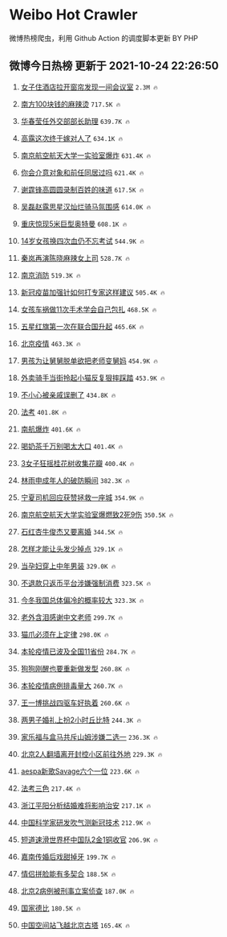 # Weibo Hot Crawler 



微博热榜爬虫，利用 Github Action 的调度脚本更新 BY PHP 


## 微博今日热榜 更新于 2021-10-24 22:26:50 
1. [女子住酒店拉开窗帘发现一间会议室](https://s.weibo.com/weibo?q=%23%E5%A5%B3%E5%AD%90%E4%BD%8F%E9%85%92%E5%BA%97%E6%8B%89%E5%BC%80%E7%AA%97%E5%B8%98%E5%8F%91%E7%8E%B0%E4%B8%80%E9%97%B4%E4%BC%9A%E8%AE%AE%E5%AE%A4%23&Refer=top) `2.3M 🔥` 

1. [南方100块钱的麻辣烫](https://s.weibo.com/weibo?q=%23%E5%8D%97%E6%96%B9100%E5%9D%97%E9%92%B1%E7%9A%84%E9%BA%BB%E8%BE%A3%E7%83%AB%23&Refer=top) `717.5K 🔥` 

1. [华春莹任外交部部长助理](https://s.weibo.com/weibo?q=%23%E5%8D%8E%E6%98%A5%E8%8E%B9%E4%BB%BB%E5%A4%96%E4%BA%A4%E9%83%A8%E9%83%A8%E9%95%BF%E5%8A%A9%E7%90%86%23&Refer=top) `639.7K 🔥` 

1. [高露这次终于嫁对人了](https://s.weibo.com/weibo?q=%23%E9%AB%98%E9%9C%B2%E8%BF%99%E6%AC%A1%E7%BB%88%E4%BA%8E%E5%AB%81%E5%AF%B9%E4%BA%BA%E4%BA%86%23&Refer=top) `634.1K 🔥` 

1. [南京航空航天大学一实验室爆炸](https://s.weibo.com/weibo?q=%23%E5%8D%97%E4%BA%AC%E8%88%AA%E7%A9%BA%E8%88%AA%E5%A4%A9%E5%A4%A7%E5%AD%A6%E4%B8%80%E5%AE%9E%E9%AA%8C%E5%AE%A4%E7%88%86%E7%82%B8%23&Refer=top) `631.4K 🔥` 

1. [你会介意对象和前任同居过吗](https://s.weibo.com/weibo?q=%23%E4%BD%A0%E4%BC%9A%E4%BB%8B%E6%84%8F%E5%AF%B9%E8%B1%A1%E5%92%8C%E5%89%8D%E4%BB%BB%E5%90%8C%E5%B1%85%E8%BF%87%E5%90%97%23&Refer=top) `621.4K 🔥` 

1. [谢霆锋高圆圆录制百姓的味道](https://s.weibo.com/weibo?q=%23%E8%B0%A2%E9%9C%86%E9%94%8B%E9%AB%98%E5%9C%86%E5%9C%86%E5%BD%95%E5%88%B6%E7%99%BE%E5%A7%93%E7%9A%84%E5%91%B3%E9%81%93%23&Refer=top) `617.5K 🔥` 

1. [吴磊赵露思星汉灿烂骑马氛围感](https://s.weibo.com/weibo?q=%23%E5%90%B4%E7%A3%8A%E8%B5%B5%E9%9C%B2%E6%80%9D%E6%98%9F%E6%B1%89%E7%81%BF%E7%83%82%E9%AA%91%E9%A9%AC%E6%B0%9B%E5%9B%B4%E6%84%9F%23&Refer=top) `614.0K 🔥` 

1. [重庆惊现5米巨型奥特曼](https://s.weibo.com/weibo?q=%23%E9%87%8D%E5%BA%86%E6%83%8A%E7%8E%B05%E7%B1%B3%E5%B7%A8%E5%9E%8B%E5%A5%A5%E7%89%B9%E6%9B%BC%23&Refer=top) `608.1K 🔥` 

1. [14岁女孩换四次血仍不忘考试](https://s.weibo.com/weibo?q=%2314%E5%B2%81%E5%A5%B3%E5%AD%A9%E6%8D%A2%E5%9B%9B%E6%AC%A1%E8%A1%80%E4%BB%8D%E4%B8%8D%E5%BF%98%E8%80%83%E8%AF%95%23&Refer=top) `544.9K 🔥` 

1. [秦岚再演陈晓麻辣女上司](https://s.weibo.com/weibo?q=%23%E7%A7%A6%E5%B2%9A%E5%86%8D%E6%BC%94%E9%99%88%E6%99%93%E9%BA%BB%E8%BE%A3%E5%A5%B3%E4%B8%8A%E5%8F%B8%23&Refer=top) `528.7K 🔥` 

1. [南京消防](https://s.weibo.com/weibo?q=%E5%8D%97%E4%BA%AC%E6%B6%88%E9%98%B2&Refer=top) `519.3K 🔥` 

1. [新冠疫苗加强针如何打专家这样建议](https://s.weibo.com/weibo?q=%23%E6%96%B0%E5%86%A0%E7%96%AB%E8%8B%97%E5%8A%A0%E5%BC%BA%E9%92%88%E5%A6%82%E4%BD%95%E6%89%93%E4%B8%93%E5%AE%B6%E8%BF%99%E6%A0%B7%E5%BB%BA%E8%AE%AE%23&Refer=top) `505.4K 🔥` 

1. [女孩车祸做11次手术学会自己包扎](https://s.weibo.com/weibo?q=%23%E5%A5%B3%E5%AD%A9%E8%BD%A6%E7%A5%B8%E5%81%9A11%E6%AC%A1%E6%89%8B%E6%9C%AF%E5%AD%A6%E4%BC%9A%E8%87%AA%E5%B7%B1%E5%8C%85%E6%89%8E%23&Refer=top) `468.5K 🔥` 

1. [五星红旗第一次在联合国升起](https://s.weibo.com/weibo?q=%23%E4%BA%94%E6%98%9F%E7%BA%A2%E6%97%97%E7%AC%AC%E4%B8%80%E6%AC%A1%E5%9C%A8%E8%81%94%E5%90%88%E5%9B%BD%E5%8D%87%E8%B5%B7%23&Refer=top) `465.6K 🔥` 

1. [北京疫情](https://s.weibo.com/weibo?q=%23%E5%8C%97%E4%BA%AC%E7%96%AB%E6%83%85%23&Refer=top) `463.3K 🔥` 

1. [男孩为让舅舅脱单欲把老师变舅妈](https://s.weibo.com/weibo?q=%23%E7%94%B7%E5%AD%A9%E4%B8%BA%E8%AE%A9%E8%88%85%E8%88%85%E8%84%B1%E5%8D%95%E6%AC%B2%E6%8A%8A%E8%80%81%E5%B8%88%E5%8F%98%E8%88%85%E5%A6%88%23&Refer=top) `454.9K 🔥` 

1. [外卖骑手当街拎起小猫反复狠摔踩踏](https://s.weibo.com/weibo?q=%23%E5%A4%96%E5%8D%96%E9%AA%91%E6%89%8B%E5%BD%93%E8%A1%97%E6%8B%8E%E8%B5%B7%E5%B0%8F%E7%8C%AB%E5%8F%8D%E5%A4%8D%E7%8B%A0%E6%91%94%E8%B8%A9%E8%B8%8F%23&Refer=top) `453.9K 🔥` 

1. [不小心被亲戚误删了](https://s.weibo.com/weibo?q=%23%E4%B8%8D%E5%B0%8F%E5%BF%83%E8%A2%AB%E4%BA%B2%E6%88%9A%E8%AF%AF%E5%88%A0%E4%BA%86%23&Refer=top) `434.8K 🔥` 

1. [法考](https://s.weibo.com/weibo?q=%23%E6%B3%95%E8%80%83%23&Refer=top) `401.8K 🔥` 

1. [南航爆炸](https://s.weibo.com/weibo?q=%23%E5%8D%97%E8%88%AA%E7%88%86%E7%82%B8%23&Refer=top) `401.6K 🔥` 

1. [喝奶茶千万别喝太大口](https://s.weibo.com/weibo?q=%23%E5%96%9D%E5%A5%B6%E8%8C%B6%E5%8D%83%E4%B8%87%E5%88%AB%E5%96%9D%E5%A4%AA%E5%A4%A7%E5%8F%A3%23&Refer=top) `401.4K 🔥` 

1. [3女子狂摇桂花树收集花瓣](https://s.weibo.com/weibo?q=%233%E5%A5%B3%E5%AD%90%E7%8B%82%E6%91%87%E6%A1%82%E8%8A%B1%E6%A0%91%E6%94%B6%E9%9B%86%E8%8A%B1%E7%93%A3%23&Refer=top) `400.4K 🔥` 

1. [林雨申成年人的破防瞬间](https://s.weibo.com/weibo?q=%23%E6%9E%97%E9%9B%A8%E7%94%B3%E6%88%90%E5%B9%B4%E4%BA%BA%E7%9A%84%E7%A0%B4%E9%98%B2%E7%9E%AC%E9%97%B4%23&Refer=top) `382.3K 🔥` 

1. [宁夏司机回应获赞拯救一座城](https://s.weibo.com/weibo?q=%23%E5%AE%81%E5%A4%8F%E5%8F%B8%E6%9C%BA%E5%9B%9E%E5%BA%94%E8%8E%B7%E8%B5%9E%E6%8B%AF%E6%95%91%E4%B8%80%E5%BA%A7%E5%9F%8E%23&Refer=top) `354.9K 🔥` 

1. [南京航空航天大学实验室爆燃致2死9伤](https://s.weibo.com/weibo?q=%23%E5%8D%97%E4%BA%AC%E8%88%AA%E7%A9%BA%E8%88%AA%E5%A4%A9%E5%A4%A7%E5%AD%A6%E5%AE%9E%E9%AA%8C%E5%AE%A4%E7%88%86%E7%87%83%E8%87%B42%E6%AD%BB9%E4%BC%A4%23&Refer=top) `350.5K 🔥` 

1. [石红杏牛俊杰又要离婚](https://s.weibo.com/weibo?q=%23%E7%9F%B3%E7%BA%A2%E6%9D%8F%E7%89%9B%E4%BF%8A%E6%9D%B0%E5%8F%88%E8%A6%81%E7%A6%BB%E5%A9%9A%23&Refer=top) `344.5K 🔥` 

1. [怎样才能让头发少掉点](https://s.weibo.com/weibo?q=%23%E6%80%8E%E6%A0%B7%E6%89%8D%E8%83%BD%E8%AE%A9%E5%A4%B4%E5%8F%91%E5%B0%91%E6%8E%89%E7%82%B9%23&Refer=top) `329.1K 🔥` 

1. [当孕妇穿上中年男装](https://s.weibo.com/weibo?q=%23%E5%BD%93%E5%AD%95%E5%A6%87%E7%A9%BF%E4%B8%8A%E4%B8%AD%E5%B9%B4%E7%94%B7%E8%A3%85%23&Refer=top) `329.0K 🔥` 

1. [不退款只返币平台涉嫌强制消费](https://s.weibo.com/weibo?q=%23%E4%B8%8D%E9%80%80%E6%AC%BE%E5%8F%AA%E8%BF%94%E5%B8%81%E5%B9%B3%E5%8F%B0%E6%B6%89%E5%AB%8C%E5%BC%BA%E5%88%B6%E6%B6%88%E8%B4%B9%23&Refer=top) `323.5K 🔥` 

1. [今冬我国总体偏冷的概率较大](https://s.weibo.com/weibo?q=%23%E4%BB%8A%E5%86%AC%E6%88%91%E5%9B%BD%E6%80%BB%E4%BD%93%E5%81%8F%E5%86%B7%E7%9A%84%E6%A6%82%E7%8E%87%E8%BE%83%E5%A4%A7%23&Refer=top) `323.3K 🔥` 

1. [老外含泪感谢中文老师](https://s.weibo.com/weibo?q=%23%E8%80%81%E5%A4%96%E5%90%AB%E6%B3%AA%E6%84%9F%E8%B0%A2%E4%B8%AD%E6%96%87%E8%80%81%E5%B8%88%23&Refer=top) `299.7K 🔥` 

1. [猫爪必须在上定律](https://s.weibo.com/weibo?q=%23%E7%8C%AB%E7%88%AA%E5%BF%85%E9%A1%BB%E5%9C%A8%E4%B8%8A%E5%AE%9A%E5%BE%8B%23&Refer=top) `298.0K 🔥` 

1. [本轮疫情已波及全国11省份](https://s.weibo.com/weibo?q=%23%E6%9C%AC%E8%BD%AE%E7%96%AB%E6%83%85%E5%B7%B2%E6%B3%A2%E5%8F%8A%E5%85%A8%E5%9B%BD11%E7%9C%81%E4%BB%BD%23&Refer=top) `284.7K 🔥` 

1. [狗狗刚醒也要重新做发型](https://s.weibo.com/weibo?q=%23%E7%8B%97%E7%8B%97%E5%88%9A%E9%86%92%E4%B9%9F%E8%A6%81%E9%87%8D%E6%96%B0%E5%81%9A%E5%8F%91%E5%9E%8B%23&Refer=top) `260.8K 🔥` 

1. [本轮疫情病例排毒量大](https://s.weibo.com/weibo?q=%23%E6%9C%AC%E8%BD%AE%E7%96%AB%E6%83%85%E7%97%85%E4%BE%8B%E6%8E%92%E6%AF%92%E9%87%8F%E5%A4%A7%23&Refer=top) `260.7K 🔥` 

1. [王一博挑战四驱车好执着](https://s.weibo.com/weibo?q=%23%E7%8E%8B%E4%B8%80%E5%8D%9A%E6%8C%91%E6%88%98%E5%9B%9B%E9%A9%B1%E8%BD%A6%E5%A5%BD%E6%89%A7%E7%9D%80%23&Refer=top) `260.6K 🔥` 

1. [两男子婚礼上扮2小时丘比特](https://s.weibo.com/weibo?q=%23%E4%B8%A4%E7%94%B7%E5%AD%90%E5%A9%9A%E7%A4%BC%E4%B8%8A%E6%89%AE2%E5%B0%8F%E6%97%B6%E4%B8%98%E6%AF%94%E7%89%B9%23&Refer=top) `244.3K 🔥` 

1. [家乐福与盒马共斥山姆涉嫌二选一](https://s.weibo.com/weibo?q=%23%E5%AE%B6%E4%B9%90%E7%A6%8F%E4%B8%8E%E7%9B%92%E9%A9%AC%E5%85%B1%E6%96%A5%E5%B1%B1%E5%A7%86%E6%B6%89%E5%AB%8C%E4%BA%8C%E9%80%89%E4%B8%80%23&Refer=top) `236.3K 🔥` 

1. [北京2人翻墙离开封控小区前往外地](https://s.weibo.com/weibo?q=%23%E5%8C%97%E4%BA%AC2%E4%BA%BA%E7%BF%BB%E5%A2%99%E7%A6%BB%E5%BC%80%E5%B0%81%E6%8E%A7%E5%B0%8F%E5%8C%BA%E5%89%8D%E5%BE%80%E5%A4%96%E5%9C%B0%23&Refer=top) `229.3K 🔥` 

1. [aespa新歌Savage六个一位](https://s.weibo.com/weibo?q=%23aespa%E6%96%B0%E6%AD%8CSavage%E5%85%AD%E4%B8%AA%E4%B8%80%E4%BD%8D%23&Refer=top) `223.6K 🔥` 

1. [法考三色](https://s.weibo.com/weibo?q=%E6%B3%95%E8%80%83%E4%B8%89%E8%89%B2&Refer=top) `217.4K 🔥` 

1. [浙江平阳分析结婚难将影响治安](https://s.weibo.com/weibo?q=%23%E6%B5%99%E6%B1%9F%E5%B9%B3%E9%98%B3%E5%88%86%E6%9E%90%E7%BB%93%E5%A9%9A%E9%9A%BE%E5%B0%86%E5%BD%B1%E5%93%8D%E6%B2%BB%E5%AE%89%23&Refer=top) `217.1K 🔥` 

1. [中国科学家研发吹气测新冠技术](https://s.weibo.com/weibo?q=%23%E4%B8%AD%E5%9B%BD%E7%A7%91%E5%AD%A6%E5%AE%B6%E7%A0%94%E5%8F%91%E5%90%B9%E6%B0%94%E6%B5%8B%E6%96%B0%E5%86%A0%E6%8A%80%E6%9C%AF%23&Refer=top) `212.9K 🔥` 

1. [短道速滑世界杯中国队2金1铜收官](https://s.weibo.com/weibo?q=%23%E7%9F%AD%E9%81%93%E9%80%9F%E6%BB%91%E4%B8%96%E7%95%8C%E6%9D%AF%E4%B8%AD%E5%9B%BD%E9%98%9F2%E9%87%911%E9%93%9C%E6%94%B6%E5%AE%98%23&Refer=top) `206.9K 🔥` 

1. [嘉南传婚后戏甜掉牙](https://s.weibo.com/weibo?q=%23%E5%98%89%E5%8D%97%E4%BC%A0%E5%A9%9A%E5%90%8E%E6%88%8F%E7%94%9C%E6%8E%89%E7%89%99%23&Refer=top) `199.7K 🔥` 

1. [情侣拼脸能有多契合](https://s.weibo.com/weibo?q=%23%E6%83%85%E4%BE%A3%E6%8B%BC%E8%84%B8%E8%83%BD%E6%9C%89%E5%A4%9A%E5%A5%91%E5%90%88%23&Refer=top) `188.5K 🔥` 

1. [北京2病例被刑事立案侦查](https://s.weibo.com/weibo?q=%23%E5%8C%97%E4%BA%AC2%E7%97%85%E4%BE%8B%E8%A2%AB%E5%88%91%E4%BA%8B%E7%AB%8B%E6%A1%88%E4%BE%A6%E6%9F%A5%23&Refer=top) `187.0K 🔥` 

1. [国家德比](https://s.weibo.com/weibo?q=%23%E5%9B%BD%E5%AE%B6%E5%BE%B7%E6%AF%94%23&Refer=top) `180.5K 🔥` 

1. [中国空间站飞越北京古塔](https://s.weibo.com/weibo?q=%23%E4%B8%AD%E5%9B%BD%E7%A9%BA%E9%97%B4%E7%AB%99%E9%A3%9E%E8%B6%8A%E5%8C%97%E4%BA%AC%E5%8F%A4%E5%A1%94%23&Refer=top) `165.4K 🔥` 

